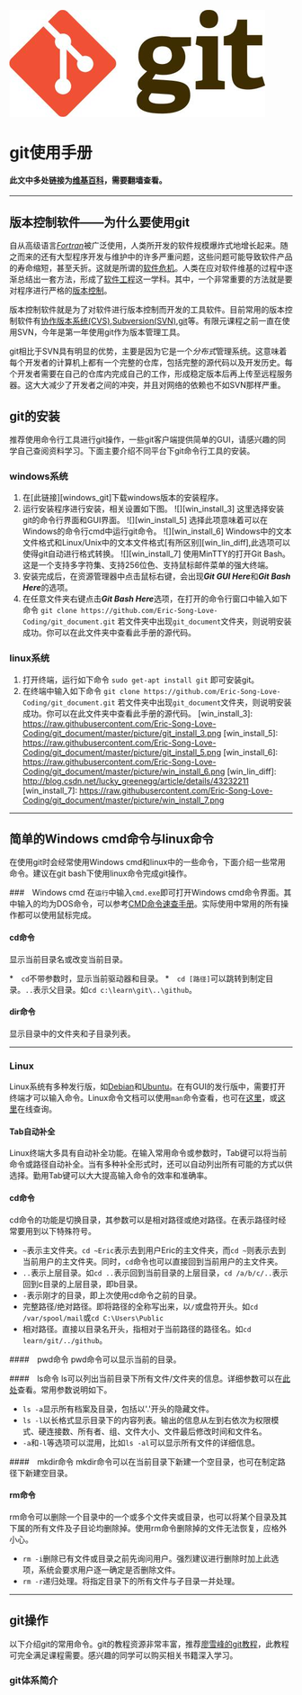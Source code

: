 ![git][git_logo]
# git使用手册
#### 此文中多处链接为[维基百科][wiki]，需要翻墙查看。
---
## 版本控制软件——为什么要使用git
自从高级语言[*Fortran*][fortran]被广泛使用，人类所开发的软件规模爆炸式地增长起来。随之而来的还有大型程序开发与维护中的许多严重问题，这些问题可能导致软件产品的寿命缩短，甚至夭折。这就是所谓的[软件危机][软件危机]。人类在应对软件维基的过程中逐渐总结出一套方法，形成了[软件工程][软件工程]这一学科。其中，一个非常重要的方法就是要对程序进行严格的[版本控制][版本控制]。

版本控制软件就是为了对软件进行版本控制而开发的工具软件。目前常用的版本控制软件有[协作版本系统(CVS)][CVS],[Subversion(SVN)][SVN],[git][git]等。有限元课程之前一直在使用SVN，今年是第一年使用git作为版本管理工具。

git相比于SVN具有明显的优势，主要是因为它是一个*分布式*管理系统。这意味着每个开发者的计算机上都有一个完整的仓库，包括完整的源代码以及开发历史。每个开发者需要在自己的仓库内完成自己的工作，形成稳定版本后再上传至远程服务器。这大大减少了开发者之间的冲突，并且对网络的依赖也不如SVN那样严重。

[git_logo]: https://raw.githubusercontent.com/Eric-Song-Love-Coding/git_document/master/picture/git_logo.jpg
[wiki]: https://zh.wikipedia.org
[fortran]: https://zh.wikipedia.org/wiki/Fortran
[软件危机]: https://zh.wikipedia.org/wiki/%E8%BD%AF%E4%BB%B6%E5%8D%B1%E6%9C%BA
[软件工程]: https://zh.wikipedia.org/wiki/%E8%BD%AF%E4%BB%B6%E5%B7%A5%E7%A8%8B
[版本控制]: https://zh.wikipedia.org/wiki/%E7%89%88%E6%9C%AC%E6%8E%A7%E5%88%B6
[CVS]: https://zh.wikipedia.org/wiki/%E5%8D%94%E4%BD%9C%E7%89%88%E6%9C%AC%E7%B3%BB%E7%B5%B1
[SVN]: https://zh.wikipedia.org/wiki/Subversion
[git]: https://zh.wikipedia.org/wiki/Git
[github]: https://github.com/

## git的安装
推荐使用命令行工具进行git操作，一些git客户端提供简单的GUI，请感兴趣的同学自己查阅资料学习。下面主要介绍不同平台下git命令行工具的安装。
### windows系统
1. 在[此链接][windows_git]下载windows版本的安装程序。
2. 运行安装程序进行安装，相关设置如下图。
![][win_install_3]
这里选择安装git的命令行界面和GUI界面。
![][win_install_5]
选择此项意味着可以在Windows的命令行cmd中运行git命令。
![][win_install_6]
Windows中的文本文件格式和Linux/Unix中的文本文件格式[有所区别][win_lin_diff],此选项可以使得git自动进行格式转换。
![][win_install_7]
使用MinTTY的打开Git Bash。这是一个支持多字符集、支持256位色、支持鼠标邮件菜单的强大终端。
3. 安装完成后，在资源管理器中点击鼠标右键，会出现***Git GUI Here***和***Git Bash Here***的选项。
4. 在任意文件夹右键点击***Git Bash Here***选项，在打开的命令行窗口中输入如下命令
```git clone https://github.com/Eric-Song-Love-Coding/git_document.git```
若文件夹中出现`git_document`文件夹，则说明安装成功。你可以在此文件夹中查看此手册的源代码。

### linux系统
1. 打开终端，运行如下命令
```sudo get-apt install git```
即可安装git。
2. 在终端中输入如下命令
```git clone https://github.com/Eric-Song-Love-Coding/git_document.git```
若文件夹中出现```git_document```文件夹，则说明安装成功。你可以在此文件夹中查看此手册的源代码。
[win_install_3]: https://raw.githubusercontent.com/Eric-Song-Love-Coding/git_document/master/picture/git_install_3.png
[win_install_5]: https://raw.githubusercontent.com/Eric-Song-Love-Coding/git_document/master/picture/git_install_5.png
[win_install_6]: https://raw.githubusercontent.com/Eric-Song-Love-Coding/git_document/master/picture/win_install_6.png
[win_lin_diff]: http://blog.csdn.net/lucky_greenegg/article/details/43232211
[win_install_7]: https://raw.githubusercontent.com/Eric-Song-Love-Coding/git_document/master/picture/win_install_7.png

---

## 简单的Windows cmd命令与linux命令
在使用git时会经常使用Windows cmd和linux中的一些命令，下面介绍一些常用命令。建议在git bash下使用linux命令完成git操作。

###　Windows cmd
在`运行`中输入`cmd.exe`即可打开Windows cmd命令界面。其中输入的均为DOS命令，可以参考[CMD命令速查手册][CMD]。实际使用中常用的所有操作都可以使用鼠标完成。

#### cd命令
显示当前目录名或改变当前目录。

*　`cd`不带参数时，显示当前驱动器和目录。
*　`cd [路径]`可以跳转到制定目录。`..`表示父目录。如`cd c:\learn\git\..\github`。

#### dir命令
显示目录中的文件夹和子目录列表。

---

### Linux
Linux系统有多种发行版，如[Debian][Debian]和[Ubuntu][Ubuntu]。在有GUI的发行版中，需要打开终端才可以输入命令。Linux命令文档可以使用`man`命令查看，也可在[这里][man]，或[这里][man_zh]在线查询。

#### Tab自动补全
Linux终端大多具有自动补全功能。在输入常用命令或参数时，Tab键可以将当前命令或路径自动补全。当有多种补全形式时，还可以自动列出所有可能的方式以供选择。勤用Tab键可以大大提高输入命令的效率和准确率。

#### cd命令
cd命令的功能是切换目录，其参数可以是相对路径或绝对路径。在表示路径时经常要用到以下特殊符号。

* `~`表示主文件夹。`cd ~Eric`表示去到用户Eric的主文件夹，而`cd ~`则表示去到当前用户的主文件夹。同时，`cd`命令也可以直接回到当前用户的主文件夹。
* `..`表示上层目录。如`cd ..`表示回到当前目录的上层目录，`cd /a/b/c/..`表示回到c目录的上层目录，即b目录。
* `-`表示刚才的目录，即上次使用cd命令之前的目录。
* 完整路径/绝对路径。即将路径的全称写出来，以`/`或盘符开头。如`cd /var/spool/mail`或`cd C:\Users\Public`
* 相对路径。直接以目录名开头，指相对于当前路径的路径名。如`cd learn/git/../github`。

####　pwd命令
pwd命令可以显示当前的目录。

####　ls命令
ls可以列出当前目录下所有文件/文件夹的信息。详细参数可以在[此处][ls_man]查看。常用参数说明如下。

* `ls -a`显示所有档案及目录，包括以'.'开头的隐藏文件。
* `ls -l`以长格式显示目录下的内容列表。输出的信息从左到右依次为权限模式、硬连接数、所有者、组、文件大小、文件最后修改时间和文件名。
* `-a`和`-l`等选项可以混用，比如`ls -al`可以显示所有文件的详细信息。

####　mkdir命令
mkdir命令可以在当前目录下新建一个空目录，也可在制定路径下新建空目录。

#### rm命令
rm命令可以删除一个目录中的一个或多个文件夹或目录，也可以将某个目录及其下属的所有文件及子目论均删除掉。使用rm命令删除掉的文件无法恢复，应格外小心。

* `rm -i`删除已有文件或目录之前先询问用户。强烈建议进行删除时加上此选项，系统会要求用户逐一确定是否删除文件。
* `rm -r`递归处理。将指定目录下的所有文件与子目录一并处理。



[Debian]: http://www.debian.org
[Ubuntu]: http://www.ubuntu.org.cn/global
[CMD]: http://www.jb51.net/help/cmd.htm
[man]: http://man.he.net/
[man_zh]: http://man.linuxde.net/
[ls_man]: http://man.he.net/?topic=ls&section=all

---
## git操作
以下介绍git的常用命令。git的教程资源非常丰富，推荐[廖雪峰的git教程][git_abc]，此教程可完全满足课程需要。感兴趣的同学可以购买相关书籍深入学习。
### git体系简介

[git_abc]: http://www.liaoxuefeng.com/wiki/0013739516305929606dd18361248578c67b8067c8c017b000/







